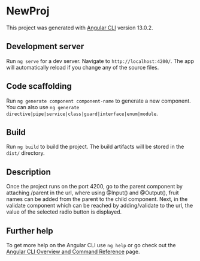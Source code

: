 # NewProj

This project was generated with [Angular CLI](https://github.com/angular/angular-cli) version 13.0.2.

## Development server

Run `ng serve` for a dev server. Navigate to `http://localhost:4200/`. The app will automatically reload if you change any of the source files.

## Code scaffolding

Run `ng generate component component-name` to generate a new component. You can also use `ng generate directive|pipe|service|class|guard|interface|enum|module`.

## Build

Run `ng build` to build the project. The build artifacts will be stored in the `dist/` directory.

## Description

Once the project runs on the port 4200, go to the parent component by attaching /parent in the url, where using @Input() and @Output(), fruit names can be added from the parent to the child component.
Next, in the validate component which can be reached by adding/validate to the url, the value of the selected radio button is displayed.

## Further help

To get more help on the Angular CLI use `ng help` or go check out the [Angular CLI Overview and Command Reference](https://angular.io/cli) page.
